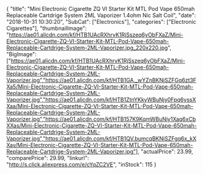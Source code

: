 {
	"title": "Mini Electronic Cigarette ZQ VI Starter Kit MTL Pod Vape 650mah Replaceable Cartdrige System 2ML Vaporizer 1.4ohm Nic Salt Coil",
	"date": "2018-10-31 10:30:20",
	"SubCat": ["Electronics"],
	"categories": ["Electronic Cigarettes"],
	"thumbnailImage": "https://ae01.alicdn.com/kf/HTB1UAcRXhrvK1RjSszeq6yObFXaZ/Mini-Electronic-Cigarette-ZQ-VI-Starter-Kit-MTL-Pod-Vape-650mah-Replaceable-Cartdrige-System-2ML-Vaporizer.jpg_220x220.jpg",
	"BigImage": ["https://ae01.alicdn.com/kf/HTB1UAcRXhrvK1RjSszeq6yObFXaZ/Mini-Electronic-Cigarette-ZQ-VI-Starter-Kit-MTL-Pod-Vape-650mah-Replaceable-Cartdrige-System-2ML-Vaporizer.jpg","https://ae01.alicdn.com/kf/HTB1GA._wYZnBKNjSZFGq6zt3FXa5/Mini-Electronic-Cigarette-ZQ-VI-Starter-Kit-MTL-Pod-Vape-650mah-Replaceable-Cartdrige-System-2ML-Vaporizer.jpg","https://ae01.alicdn.com/kf/HTB1ZtnYKkyWBuNjy0Fpq6yssXXaa/Mini-Electronic-Cigarette-ZQ-VI-Starter-Kit-MTL-Pod-Vape-650mah-Replaceable-Cartdrige-System-2ML-Vaporizer.jpg","https://ae01.alicdn.com/kf/HTB157K9KqmWBuNjy1Xaq6xCbXXas/Mini-Electronic-Cigarette-ZQ-VI-Starter-Kit-MTL-Pod-Vape-650mah-Replaceable-Cartdrige-System-2ML-Vaporizer.jpg","https://ae01.alicdn.com/kf/HTB1QV.bumcqBKNjSZFgq6x_kXXav/Mini-Electronic-Cigarette-ZQ-VI-Starter-Kit-MTL-Pod-Vape-650mah-Replaceable-Cartdrige-System-2ML-Vaporizer.jpg"],
	"actualPrice": 23.99,
	"comparePrice": 29.99,
	"linkurl": "http://s.click.aliexpress.com/e/cYqZC2VE",
	"inStock": 115
}
